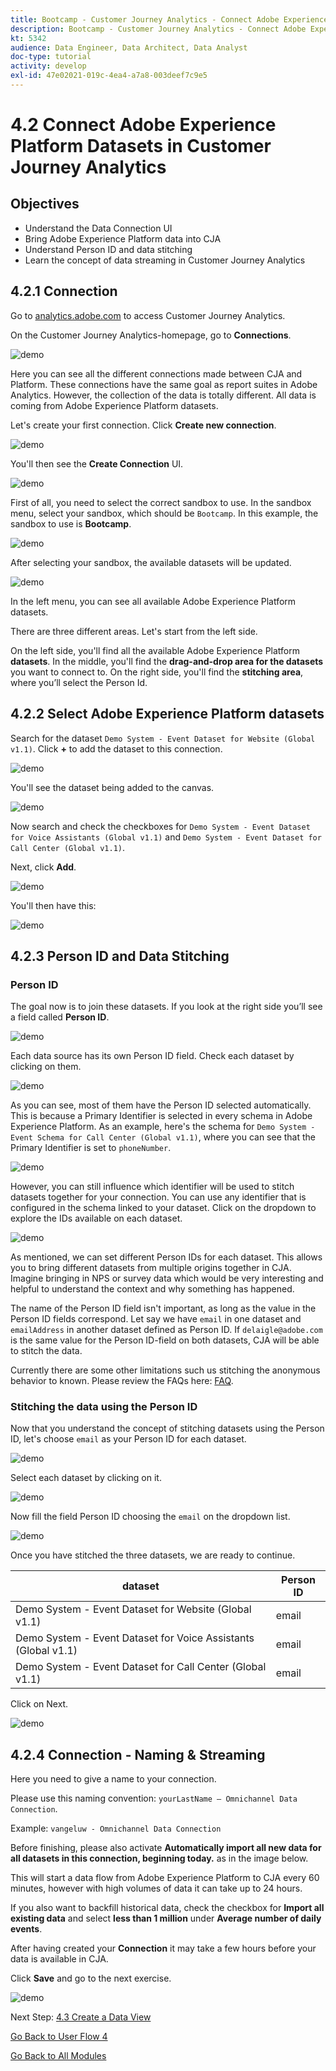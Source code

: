 ```yaml
---
title: Bootcamp - Customer Journey Analytics - Connect Adobe Experience Platform Datasets in Customer Journey Analytics
description: Bootcamp - Customer Journey Analytics - Connect Adobe Experience Platform Datasets in Customer Journey Analytics
kt: 5342
audience: Data Engineer, Data Architect, Data Analyst
doc-type: tutorial
activity: develop
exl-id: 47e02021-019c-4ea4-a7a8-003deef7c9e5
---
```

# 4.2 Connect Adobe Experience Platform Datasets in Customer Journey Analytics

## Objectives

- Understand the Data Connection UI
- Bring Adobe Experience Platform data into CJA
- Understand Person ID and data stitching
- Learn the concept of data streaming in Customer Journey Analytics

## 4.2.1 Connection

Go to [analytics.adobe.com](https://analytics.adobe.com) to access Customer Journey Analytics.

On the Customer Journey Analytics-homepage, go to **Connections**. 

![demo](./images/cja2.png)

Here you can see all the different connections made between CJA and Platform. These connections have the same goal as report suites in Adobe Analytics. However, the collection of the data is totally different. All data is coming from Adobe Experience Platform datasets. 

Let's create your first connection. Click **Create new connection**.

![demo](./images/cja4.png)

You'll then see the **Create Connection** UI.

![demo](./images/cja5.png)

First of all, you need to select the correct sandbox to use. In the sandbox menu, select your sandbox, which should be `Bootcamp`. In this example, the sandbox to use is **Bootcamp**.

![demo](./images/cjasb.png)

After selecting your sandbox, the available datasets will be updated.

![demo](./images/cjasb1.png)

In the left menu, you can see all available Adobe Experience Platform datasets.

There are three different areas. Let's start from the left side.

On the left side, you'll find all the available Adobe Experience Platform **datasets**.
In the middle, you'll find the **drag-and-drop area for the datasets** you want to connect to.
On the right side, you'll find the **stitching area**, where you’ll select the Person Id.

## 4.2.2 Select Adobe Experience Platform datasets

Search for the dataset `Demo System - Event Dataset for Website (Global v1.1)`. Click **+** to add the dataset to this connection.

![demo](./images/cja7.png)

You'll see the dataset being added to the canvas.

![demo](./images/cja8.png)

Now search and check the checkboxes for `Demo System - Event Dataset for Voice Assistants (Global v1.1)` and `Demo System - Event Dataset for Call Center (Global v1.1)`. 

Next, click **Add**.

![demo](./images/cja9.png)

You'll then have this:

![demo](./images/cja10.png)

## 4.2.3 Person ID and Data Stitching

### Person ID

The goal now is to join these datasets. If you look at the right side you’ll see a field called **Person ID**. 

![demo](./images/cja11.png)

Each data source has its own Person ID field. Check each dataset by clicking on them.

![demo](./images/cja12.png)

As you can see, most of them have the Person ID selected automatically. This is because a Primary Identifier is selected in every schema in Adobe Experience Platform. As an example, here's the schema for `Demo System - Event Schema for Call Center (Global v1.1)`, where you can see that the Primary Identifier is set to `phoneNumber`.

![demo](./images/cja13.png)

However, you can still influence which identifier will be used to stitch datasets together for your connection. You can use any identifier that is configured in the schema linked to your dataset. Click on the dropdown to explore the IDs available on each dataset.

![demo](./images/cja14.png)

As mentioned, we can set different Person IDs for each dataset. This allows you to bring different datasets from multiple origins together in CJA. Imagine bringing in NPS or survey data which would be very interesting and helpful to understand the context and why something has happened.

The name of the Person ID field isn't important, as long as the value in the Person ID fields correspond. Let say we have `email` in one dataset and `emailAddress` in another dataset defined as Person ID. If `delaigle@adobe.com` is the same value for the Person ID-field on both datasets, CJA will be able to stitch the data.

Currently there are some other limitations such us stitching the anonymous behavior to known. Please review the FAQs here: [FAQ](https://experienceleague.adobe.com/docs/analytics-platform/using/cja-overview/cja-faq.html). 

### Stitching the data using the Person ID

Now that you understand the concept of stitching datasets using the Person ID, let's choose `email` as your Person ID for each dataset. 

![demo](./images/cja15.png)

Select each dataset by clicking on it. 

![demo](./images/cja12a.png)

Now fill the field Person ID choosing the `email` on the dropdown list.

![demo](./images/cja17.png)

Once you have stitched the three datasets, we are ready to continue. 

|  dataset       | Person ID | 
| ----------------- |-------------| 
| Demo System - Event Dataset for Website (Global v1.1) | email         | 
| Demo System - Event Dataset for Voice Assistants (Global v1.1) | email          | 
| Demo System - Event Dataset for Call Center (Global v1.1) | email         | 

Click on Next.

![demo](./images/cja16.png)

## 4.2.4 Connection - Naming & Streaming

Here you need to give a name to your connection. 

Please use this naming convention: `yourLastName – Omnichannel Data Connection`. 

Example: `vangeluw - Omnichannel Data Connection`

Before finishing, please also activate **Automatically import all new data for all datasets in this connection, beginning today.** as in the image below. 

This will start a data flow from Adobe Experience Platform to CJA every 60 minutes, however with high volumes of data it can take up to 24 hours. 

If you also want to backfill historical data, check the checkbox for **Import all existing data** and select **less than 1 million** under **Average number of daily events**.

After having created your **Connection** it may take a few hours before your data is available in CJA.

Click **Save** and go to the next exercise. 

![demo](./images/cja20.png)

Next Step: [4.3 Create a Data View](./ex3.md)

[Go Back to User Flow 4](./uc4.md)

[Go Back to All Modules](./../../overview.md)
